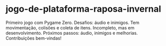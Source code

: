 # jogo-de-plataforma-raposa-invernal
Primeiro jogo com Pygame Zero. Desafios: áudio e inimigos. Tem movimentação, colisões e coleta de itens. Incompleto, mas em desenvolvimento. Próximos passos: áudio, inimigos e melhorias. Contribuições bem-vindas!
